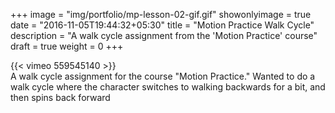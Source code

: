+++
image = "img/portfolio/mp-lesson-02-gif.gif"
showonlyimage = true
date = "2016-11-05T19:44:32+05:30"
title = "Motion Practice Walk Cycle"
description = "A walk cycle assignment from the 'Motion Practice' course"
draft = true
weight = 0
+++

{{< vimeo 559545140 >}}  
A walk cycle assignment for the course "Motion Practice." Wanted to do a walk cycle where the character switches to walking backwards for a bit, and then spins back forward  